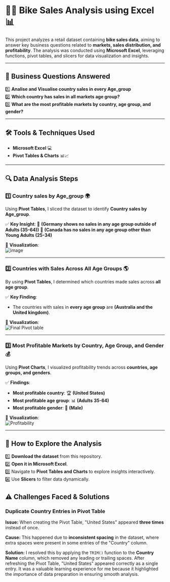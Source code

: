 # 🚴‍♂️ Bike Sales Analysis using Excel 📊  

This project analyzes a retail dataset containing **bike sales data**, aiming to answer key business questions related to **markets, sales distribution, and profitability**. The analysis was conducted using **Microsoft Excel**, leveraging functions, pivot tables, and slicers for data visualization and insights.  

---

## 📝 Business Questions Answered

1️⃣ **Analise and Visualise country sales in every Age_group**  
2️⃣ **Which country has sales in all markets age group?**  
3️⃣ **What are the most profitable markets by country, age group, and gender?**  

---

## 🛠️ Tools & Techniques Used  

- **Microsoft Excel** 💻    
- **Pivot Tables & Charts** 📊📈 

---

## 🔍 Data Analysis Steps  

### 1️⃣ Country sales by Age_group 🌍  
Using **Pivot Tables**, I sliced the dataset to identify **Country sales by Age_group**.  

✅ **Key Insight**: 
🔹 **(Germany shows no sales in any age group outside of Adults (35-64))** 
🔹 **(Canada has no sales in any age group other than Young Adults (25-34)**

📸 **Visualization**:  
![image](https://github.com/user-attachments/assets/139d5511-a34f-418e-8129-821abd55063f)



---

### 2️⃣ Countries with Sales Across All Age Groups 🌎  
By using **Pivot Tables**, I determined which countries made sales across **all age group**.  

✅ **Key Finding**:  
- The countries with sales in **every age group** are **(Australia and the United kingdom)**.  

📸 **Visualization**:  
![Final Pivot table](https://github.com/user-attachments/assets/269f423b-64b4-499e-b349-8a01d3241cb3)


---

### 3️⃣ Most Profitable Markets by Country, Age Group, and Gender 💰  
Using **Pivot Charts**, I visualized profitability trends across **countries, age groups, and genders**.  

✅ **Findings**:  
- **Most profitable country**: 🏆 **(United States)**  
- **Most profitable age group**: 📊 **(Adults 35-64)**  
- **Most profitable gender**: 🚻 **(Male)**  

📸 **Visualization**:  
![Profitability](https://github.com/user-attachments/assets/091357b7-77ef-442c-800e-fc75a005ce7f)
  

---

## 📅 How to Explore the Analysis  

1️⃣ **Download the dataset** from this repository.  
2️⃣ **Open it in Microsoft Excel**.  
3️⃣ Navigate to **Pivot Tables and Charts** to explore insights interactively.  
4️⃣ Use **Slicers** to filter data dynamically.  

## ⚠️ Challenges Faced & Solutions  

### Duplicate Country Entries in Pivot Table  
**Issue:** When creating the Pivot Table, "United States" appeared **three times** instead of once.  

**Cause:** This happened due to **inconsistent spacing** in the dataset, where extra spaces were present in some entries of the "Country" column.  

**Solution:** I resolved this by applying the `TRIM()` function to the **Country Name** column, which removed any leading or trailing spaces. After refreshing the Pivot Table, "United States" appeared correctly as a single entry. It was a valuable learning experience for me because it highlighted the importance of data preparation in ensuring smooth analysis. 

